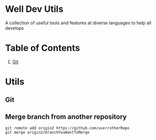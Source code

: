 # Well Dev Utils
A collection of useful tools and features at diverse languages to help all develops


# Table of Contents
1. [Git](#git)


# Utils

## Git

## Merge branch from another repository

```
git remote add origin2 https://github.com/user/otherRepo
git merge origin2/branchYouWantToMerge

```


